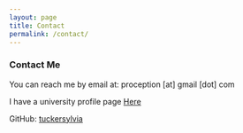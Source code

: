 ```yaml
---
layout: page
title: Contact
permalink: /contact/
---
```

### Contact Me

You can reach me by email at: proception [at] gmail [dot] com

I have a university profile page [Here](http://www.gso.uri.edu/profile/proception/ "GSO Profile")

GitHub: [tuckersylvia](https://github.com/tuckersylvia)
